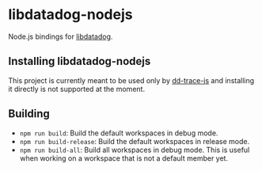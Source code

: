 # libdatadog-nodejs

Node.js bindings for [libdatadog](https://github.com/DataDog/libdatadog).

## Installing libdatadog-nodejs

This project is currently meant to be used only by [dd-trace-js](https://github.com/DataDog/dd-trace-js)
and installing it directly is not supported at the moment.

## Building

* `npm run build`: Build the default workspaces in debug mode.
* `npm run build-release`: Build the default workspaces in release mode.
* `npm run build-all`: Build all workspaces in debug mode. This is useful when working on a workspace that is not a default member yet.
